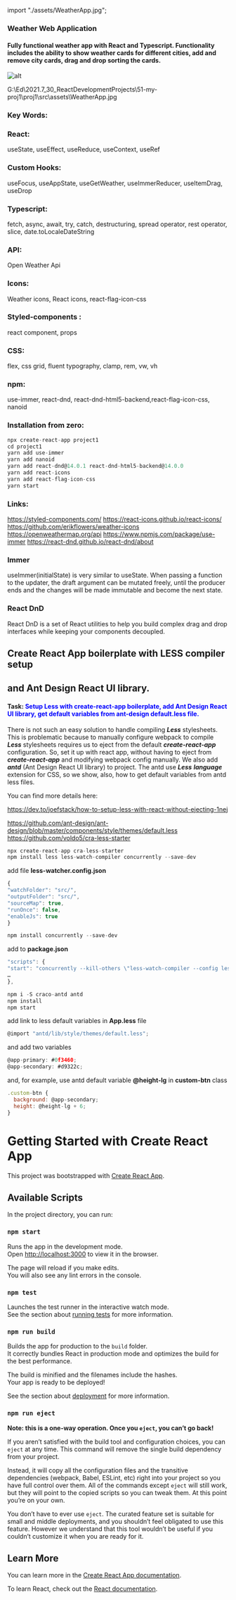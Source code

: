 import "./assets/WeatherApp.jpg";

### Weather Web Application

#### Fully functional weather app with React and Typescript. Functionality includes the ability to show weather cards for different cities, add and remove city cards, drag and drop sorting the cards.

![alt](./src/assets/WeatherApp.jpg)

G:\Ed\2021.7_30_ReactDevelopmentProjects\51-my-proj1\proj1\src\assets\WeatherApp.jpg

### Key Words:

### React:

useState, useEffect, useReduce, useContext, useRef

### Custom Hooks:

useFocus, useAppState, useGetWeather, useImmerReducer, useItemDrag, useDrop

### Typescript:

fetch, async, await, try, catch, destructuring, spread operator, rest operator, slice, date.toLocaleDateString

### API:

Open Weather Api

### Icons:

Weather icons, React icons, react-flag-icon-css

### Styled-components :

react component, props

### CSS:

flex, css grid, fluent typography, clamp, rem, vw, vh

### npm:

use-immer, react-dnd, react-dnd-html5-backend,react-flag-icon-css, nanoid

### Installation from zero:

```js
npx create-react-app project1
cd project1
yarn add use-immer
yarn add nanoid
yarn add react-dnd@14.0.1 react-dnd-html5-backend@14.0.0
yarn add react-icons
yarn add react-flag-icon-css
yarn start
```

### Links:

https://styled-components.com/
https://react-icons.github.io/react-icons/
https://github.com/erikflowers/weather-icons
https://openweathermap.org/api
https://www.npmjs.com/package/use-immer
https://react-dnd.github.io/react-dnd/about

### Immer

useImmer(initialState) is very similar to useState. When passing a function to the updater, the draft argument can be mutated freely, until the producer ends and the changes will be made immutable and become the next state.

### React DnD

React DnD is a set of React utilities to help you build complex drag and drop interfaces while keeping your components decoupled.

## Create React App boilerplate with LESS compiler setup

## and Ant Design React UI library.

#### Task: <span style="color:blue"> Setup Less with create-react-app boilerplate, add Ant Design React UI library, get default variables from ant-design default.less file.</span>

There is not such an easy solution to handle compiling **_Less_** stylesheets. This is problematic because to manually configure webpack to compile **_Less_** stylesheets requires us to eject from the default **_create-react-app_** configuration. So, set it up with react app, without having to eject from **_create-react-app_** and modifying webpack config manually. We also add **_antd_** (Ant Design React UI library) to project. The antd use **_Less_** **_language_** extension for CSS, so we show, also, how to get default variables from antd less files.

You can find more details here:

https://dev.to/joefstack/how-to-setup-less-with-react-without-ejecting-1nej

https://github.com/ant-design/ant-design/blob/master/components/style/themes/default.less  
https://github.com/voldo5/cra-less-starter

```js
npx create-react-app cra-less-starter
npm install less less-watch-compiler concurrently --save-dev
```

add file **less-watcher.config.json**

```js
{
"watchFolder": "src/",
"outputFolder": "src/",
"sourceMap": true,
"runOnce": false,
"enableJs": true
}
```

```js
npm install concurrently --save-dev
```

add to **package.json**

```js
"scripts": {
"start": "concurrently --kill-others \"less-watch-compiler --config less-watcher.config.json\" \"react-scripts start\"",
…
},
```

```js
npm i -S craco-antd antd
npm install
npm start
```

add link to less default variables in **App.less** file

```js
@import "antd/lib/style/themes/default.less";
```

and add two variables

```js
@app-primary: #0f3460;
@app-secondary: #d9322c;
```

and, for example, use antd default variable **@height-lg** in **custom-btn** class

```js
.custom-btn {
  background: @app-secondary;
  height: @height-lg + 6;
}
```

# Getting Started with Create React App

This project was bootstrapped with [Create React App](https://github.com/facebook/create-react-app).

## Available Scripts

In the project directory, you can run:

### `npm start`

Runs the app in the development mode.\
Open [http://localhost:3000](http://localhost:3000) to view it in the browser.

The page will reload if you make edits.\
You will also see any lint errors in the console.

### `npm test`

Launches the test runner in the interactive watch mode.\
See the section about [running tests](https://facebook.github.io/create-react-app/docs/running-tests) for more information.

### `npm run build`

Builds the app for production to the `build` folder.\
It correctly bundles React in production mode and optimizes the build for the best performance.

The build is minified and the filenames include the hashes.\
Your app is ready to be deployed!

See the section about [deployment](https://facebook.github.io/create-react-app/docs/deployment) for more information.

### `npm run eject`

**Note: this is a one-way operation. Once you `eject`, you can’t go back!**

If you aren’t satisfied with the build tool and configuration choices, you can `eject` at any time. This command will remove the single build dependency from your project.

Instead, it will copy all the configuration files and the transitive dependencies (webpack, Babel, ESLint, etc) right into your project so you have full control over them. All of the commands except `eject` will still work, but they will point to the copied scripts so you can tweak them. At this point you’re on your own.

You don’t have to ever use `eject`. The curated feature set is suitable for small and middle deployments, and you shouldn’t feel obligated to use this feature. However we understand that this tool wouldn’t be useful if you couldn’t customize it when you are ready for it.

## Learn More

You can learn more in the [Create React App documentation](https://facebook.github.io/create-react-app/docs/getting-started).

To learn React, check out the [React documentation](https://reactjs.org/).
